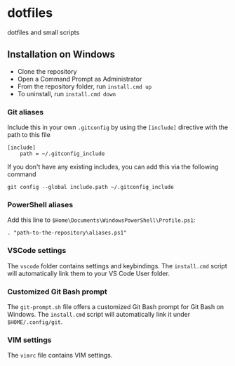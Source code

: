 # dotfiles

dotfiles and small scripts

## Installation on Windows

- Clone the repository
- Open a Command Prompt as Administrator
- From the repository folder, run `install.cmd up`
- To uninstall, run `install.cmd down`

### Git aliases

Include this in your own `.gitconfig` by using the `[include]` directive with the path to this file

```
[include]
    path = ~/.gitconfig_include
```

If you don't have any existing includes, you can add this via the following command

```
git config --global include.path ~/.gitconfig_include
```

### PowerShell aliases

Add this line to `$Home\Documents\WindowsPowerShell\Profile.ps1`:

```
. "path-to-the-repository\aliases.ps1"
```

### VSCode settings

The `vscode` folder contains settings and keybindings.
The `install.cmd` script will automatically link them
to your VS Code User folder.

### Customized Git Bash prompt

The `git-prompt.sh` file offers a customized Git Bash
prompt for Git Bash on Windows.
The `install.cmd` script will automatically link it
under `$HOME/.config/git`.

### VIM settings

The `vimrc` file contains VIM settings.
